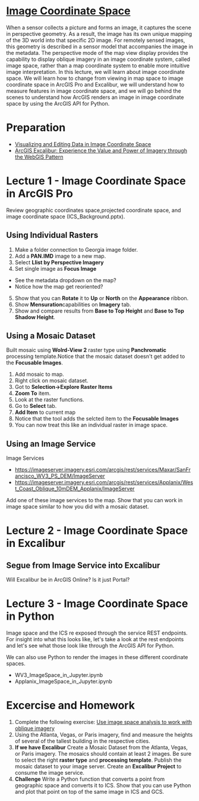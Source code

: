 # [Image Coordinate Space](https://pro.arcgis.com/en/pro-app/help/analysis/image-analyst/what-is-image-space-analysis-.htm)
When a sensor collects a picture and forms an image, it captures the scene in perspective geometry. As a result, the image has its own unique mapping of the 3D world into that specific 2D image. For remotely sensed images, this geometry is described in a sensor model that accompanies the image in the metadata. The perspective mode of the map view display provides the capability to display oblique imagery in an image coordinate system, called image space, rather than a map coordinate system to enable more intuitive image interpretation. In this lecture, we will learn about image coordinate space. We will learn how to change from viewing in map space to image coordinate space in ArcGIS Pro and Excalibur, we will understand how to measure features in image coordinate space, and we will go behind the scenes to understand how ArcGIS renders an image in image coordinate space by using the ArcGIS API for Python.

# Preparation
- [Visualizing and Editing Data in Image Coordinate Space](https://www.esri.com/videos/watch?videoid=kObjN4KOYqQ&title=visualizing-and-editing-data-in-image-coordinate-space)
- [ArcGIS Excalibur: Experience the Value and Power of Imagery through the WebGIS Pattern](https://www.esri.com/videos/watch?videoid=wtAFXG-sG7g&title=arcgis-excalibur-experience-the-value-and-power-of-imagery-through-the-webgis-pattern)

# Lecture 1 - Image Coordinate Space in ArcGIS Pro
Review geographic coordinates space,projected coordinate space, and image coordinate space (ICS_Background.pptx).

## Using Individual Rasters
1. Make a folder connection to Georgia image folder.
2. Add a **PAN.IMD** image to a new map.
3. Select **Llist by Perspective Imagery**
4. Set single image as **Focus Image**
  - See the metadata dropdown on the map?
  - Notice how the map get reoriented?
5. Show that you can **Rotate** it to **Up** or **North** on the **Appearance** ribbon.
6. Show **Mensuration**capabilities on **Imagery** tab.
7. Show and compare results from **Base to Top Height** and **Base to Top Shadow Height**. 


## Using a Mosaic Dataset
Built mosaic using **Wolrd-View 2** raster type using **Panchromatic** processing template.Notice that the mosaic dataset doesn't get added to the **Focusable Images**.
1. Add mosaic to map.
2. Right click on mosaic dataset.
3. Got to **Selection->Explore Raster Items**
4. **Zoom To** item.
5. Look at the raster functions.
6. Go to **Select** tab.
7. **Add Item** to current map
8. Notice that the tool adds the selcted item to the **Focusable Images**
9. You can now treat this like an individual raster in image space.

## Using an Image Service
Image Services
- https://imageserver.imagery.esri.com/arcgis/rest/services/Maxar/SanFrancisco_WV3_PS_DEM/ImageServer
- https://imageserver.imagery.esri.com/arcgis/rest/services/Applanix/West_Coast_Oblique_10mDEM_Applanix/ImageServer

Add one of these image services to the map. Show that you can work in image space similar to how you did with  a mosaic dataset.

# Lecture 2 - Image Coordinate Space in Excalibur
## Segue from Image Service into Excalibur
Will Excalibur be in ArcGIS Online? Is it just Portal?

# Lecture 3 - Image Coordinate Space in Python
Image space and the ICS re exposed through the service REST endpoints. For insight into what this looks like, let's take a look at the rest endpoints and let's see what those look like through the ArcGIS API for Python.

We can also use Python to render the images in these different coordinate spaces. 
- WV3_ImageSpace_in_Jupyter.ipynb
- Applanix_ImageSpace_in_Jupyter.ipynb

# Excercise and Homework
1. Complete the following exercise: [Use image space analysis to work with oblique imagery](https://pro.arcgis.com/en/pro-app/help/analysis/image-analyst/using-image-space-analysis-to-work-with-oblique-imagery.htm)
2. Using the Atlanta, Vegas, or Paris imagery, find and measure the heights of several of the tallest building in the respective cities.
3. **If we have Excalibur** Create a Mosaic Dataset from the Atlanta, Vegas, or Paris imagery. The mosaics should contain at least 2 images. Be sure to select the right **raster type** and **processing template**. Publish the mosaic dataset to your image server. Create an **Excalibur Project** to consume the image service.
4. **Challenge** Write a Python function that converts a point from geographic space and converts it to ICS. Show that you can use Python and plot that point on top of the same image in ICS and GCS.


